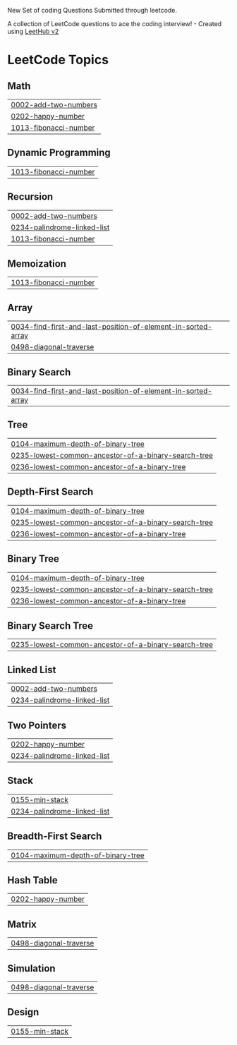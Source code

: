 New Set of coding Questions Submitted through leetcode.

A collection of LeetCode questions to ace the coding interview! - Created using [LeetHub v2](https://github.com/arunbhardwaj/LeetHub-2.0)
<!---LeetCode Topics Start-->
# LeetCode Topics
## Math
|  |
| ------- |
| [0002-add-two-numbers](https://github.com/Arpitha-004/DSA-Part2/tree/master/0002-add-two-numbers) |
| [0202-happy-number](https://github.com/Arpitha-004/DSA-Part2/tree/master/0202-happy-number) |
| [1013-fibonacci-number](https://github.com/Arpitha-004/DSA-Part2/tree/master/1013-fibonacci-number) |
## Dynamic Programming
|  |
| ------- |
| [1013-fibonacci-number](https://github.com/Arpitha-004/DSA-Part2/tree/master/1013-fibonacci-number) |
## Recursion
|  |
| ------- |
| [0002-add-two-numbers](https://github.com/Arpitha-004/DSA-Part2/tree/master/0002-add-two-numbers) |
| [0234-palindrome-linked-list](https://github.com/Arpitha-004/DSA-Part2/tree/master/0234-palindrome-linked-list) |
| [1013-fibonacci-number](https://github.com/Arpitha-004/DSA-Part2/tree/master/1013-fibonacci-number) |
## Memoization
|  |
| ------- |
| [1013-fibonacci-number](https://github.com/Arpitha-004/DSA-Part2/tree/master/1013-fibonacci-number) |
## Array
|  |
| ------- |
| [0034-find-first-and-last-position-of-element-in-sorted-array](https://github.com/Arpitha-004/DSA-Part2/tree/master/0034-find-first-and-last-position-of-element-in-sorted-array) |
| [0498-diagonal-traverse](https://github.com/Arpitha-004/DSA-Part2/tree/master/0498-diagonal-traverse) |
## Binary Search
|  |
| ------- |
| [0034-find-first-and-last-position-of-element-in-sorted-array](https://github.com/Arpitha-004/DSA-Part2/tree/master/0034-find-first-and-last-position-of-element-in-sorted-array) |
## Tree
|  |
| ------- |
| [0104-maximum-depth-of-binary-tree](https://github.com/Arpitha-004/DSA-Part2/tree/master/0104-maximum-depth-of-binary-tree) |
| [0235-lowest-common-ancestor-of-a-binary-search-tree](https://github.com/Arpitha-004/DSA-Part2/tree/master/0235-lowest-common-ancestor-of-a-binary-search-tree) |
| [0236-lowest-common-ancestor-of-a-binary-tree](https://github.com/Arpitha-004/DSA-Part2/tree/master/0236-lowest-common-ancestor-of-a-binary-tree) |
## Depth-First Search
|  |
| ------- |
| [0104-maximum-depth-of-binary-tree](https://github.com/Arpitha-004/DSA-Part2/tree/master/0104-maximum-depth-of-binary-tree) |
| [0235-lowest-common-ancestor-of-a-binary-search-tree](https://github.com/Arpitha-004/DSA-Part2/tree/master/0235-lowest-common-ancestor-of-a-binary-search-tree) |
| [0236-lowest-common-ancestor-of-a-binary-tree](https://github.com/Arpitha-004/DSA-Part2/tree/master/0236-lowest-common-ancestor-of-a-binary-tree) |
## Binary Tree
|  |
| ------- |
| [0104-maximum-depth-of-binary-tree](https://github.com/Arpitha-004/DSA-Part2/tree/master/0104-maximum-depth-of-binary-tree) |
| [0235-lowest-common-ancestor-of-a-binary-search-tree](https://github.com/Arpitha-004/DSA-Part2/tree/master/0235-lowest-common-ancestor-of-a-binary-search-tree) |
| [0236-lowest-common-ancestor-of-a-binary-tree](https://github.com/Arpitha-004/DSA-Part2/tree/master/0236-lowest-common-ancestor-of-a-binary-tree) |
## Binary Search Tree
|  |
| ------- |
| [0235-lowest-common-ancestor-of-a-binary-search-tree](https://github.com/Arpitha-004/DSA-Part2/tree/master/0235-lowest-common-ancestor-of-a-binary-search-tree) |
## Linked List
|  |
| ------- |
| [0002-add-two-numbers](https://github.com/Arpitha-004/DSA-Part2/tree/master/0002-add-two-numbers) |
| [0234-palindrome-linked-list](https://github.com/Arpitha-004/DSA-Part2/tree/master/0234-palindrome-linked-list) |
## Two Pointers
|  |
| ------- |
| [0202-happy-number](https://github.com/Arpitha-004/DSA-Part2/tree/master/0202-happy-number) |
| [0234-palindrome-linked-list](https://github.com/Arpitha-004/DSA-Part2/tree/master/0234-palindrome-linked-list) |
## Stack
|  |
| ------- |
| [0155-min-stack](https://github.com/Arpitha-004/DSA-Part2/tree/master/0155-min-stack) |
| [0234-palindrome-linked-list](https://github.com/Arpitha-004/DSA-Part2/tree/master/0234-palindrome-linked-list) |
## Breadth-First Search
|  |
| ------- |
| [0104-maximum-depth-of-binary-tree](https://github.com/Arpitha-004/DSA-Part2/tree/master/0104-maximum-depth-of-binary-tree) |
## Hash Table
|  |
| ------- |
| [0202-happy-number](https://github.com/Arpitha-004/DSA-Part2/tree/master/0202-happy-number) |
## Matrix
|  |
| ------- |
| [0498-diagonal-traverse](https://github.com/Arpitha-004/DSA-Part2/tree/master/0498-diagonal-traverse) |
## Simulation
|  |
| ------- |
| [0498-diagonal-traverse](https://github.com/Arpitha-004/DSA-Part2/tree/master/0498-diagonal-traverse) |
## Design
|  |
| ------- |
| [0155-min-stack](https://github.com/Arpitha-004/DSA-Part2/tree/master/0155-min-stack) |
<!---LeetCode Topics End-->
